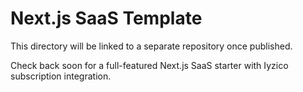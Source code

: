 # Next.js SaaS Template

This directory will be linked to a separate repository once published.

Check back soon for a full-featured Next.js SaaS starter with Iyzico subscription integration.
